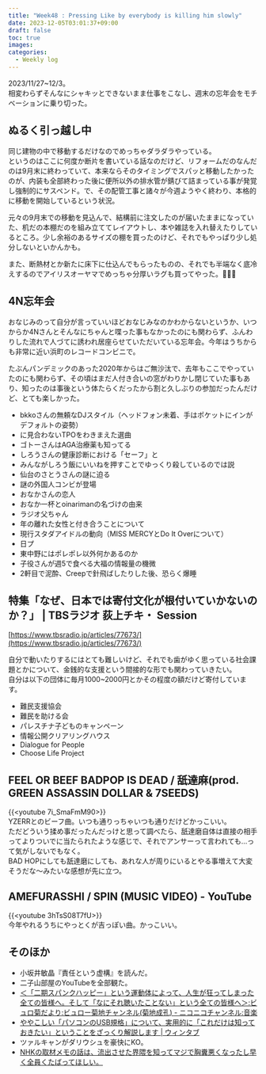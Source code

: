 ```yaml
---
title: "Week48 : Pressing Like by everybody is killing him slowly"
date: 2023-12-05T03:01:37+09:00
draft: false
toc: true
images:
categories:
  - Weekly log
---
```

2023/11/27~12/3。  
相変わらずそんなにシャキッとできないまま仕事をこなし、週末の忘年会をモチベーションに乗り切った。

<!--more-->

## ぬるく引っ越し中

同じ建物の中で移動するだけなのでめっちゃダラダラやっている。  
というのはここに何度か断片を書いている話なのだけど、リフォームだのなんだのは9月末に終わっていて、本来ならそのタイミングでスパッと移動したかったのが、内装も全部終わった後に便所以外の排水管が錆びて詰まっている事が発覚し強制的にサスペンド。で、その配管工事と諸々が今週ようやく終わり、本格的に移動を開始しているという状況。

元々の9月末での移動を見込んで、結構前に注文したのが届いたままになっていた、机だの本棚だのを組み立ててレイアウトし、本や雑誌を入れ替えたりしているところ。少し余裕のあるサイズの棚を買ったのけど、それでもやっぱり少し処分しないといかんかも。

また、断熱材とか新たに床下に仕込んでもらったものの、それでも半端なく底冷えするのでアイリスオーヤマでめっちゃ分厚いラグも買ってやった。💸💸💸

## 4N忘年会

おなじみのって自分が言っていいほどおなじみなのかわからないというか、いつからか4Nさんとそんなにちゃんと喋った事もなかったのにも関わらず、ふんわりした流れで人づてに誘われ居座らせていただいている忘年会。今年はうちからも非常に近い浜町のレコードコンビニで。

たぶんパンデミックのあった2020年からはご無沙汰で、去年もここでやっていたのにも関わらず、その頃はまだ人付き合いの窓がわりかし閉じていた事もあり、知ったのは事後という体たらくだったから割と久しぶりの参加だったんだけど、とても楽しかった。

- bkkoさんの無頼なDJスタイル（ヘッドフォン未着、手はポケットにインがデフォルトの姿勢）
- に見合わないTPOをわきまえた選曲
- ゴトーさんはAGA治療薬も知ってる
- しろうさんの健康診断における「セーフ」と
- みんながしろう飯にいいねを押すことでゆっくり殺しているのでは説
- 仙台のさとうさんの謎に迫る
- 謎の外国人コンビが登場
- おなかさんの恋人
- おなか一杯とoinarimanの名づけの由来
- ラジオ父ちゃん
- 年の離れた女性と付き合うことについて
- 現行スタダアイドルの動向（MISS MERCYとDo It Overについて）
- 日プ
- 東中野にはポレポレ以外何かあるのか
- 子役さんが週5で食べる大福の情報量の機微
- 2軒目で泥酔、Creepで針飛ばしたりした後、恐らく爆睡

## 特集「なぜ、日本では寄付文化が根付いていかないのか？」 | TBSラジオ 荻上チキ・ Session

[https://www.tbsradio.jp/articles/77673/](https://www.tbsradio.jp/articles/77673/)

自分で動いたりするにはとても難しいけど、それでも歯がゆく思っている社会課題とかについて、金銭的な支援という間接的な形でも関わっていきたい。  
自分は以下の団体に毎月1000~2000円とかその程度の額だけど寄付しています。

- 難民支援協会
- 難民を助ける会
- パレスチナ子どものキャンペーン
- 情報公開クリアリングハウス
- Dialogue for People
- Choose Life Project

## FEEL OR BEEF BADPOP IS DEAD / 舐達麻(prod. GREEN ASSASSIN DOLLAR & 7SEEDS)

{{<youtube 7i_SmaFmM90>}}  
YZERRとのビーフ曲。いつも通りっちゃいつも通りだけどかっこいい。  
ただどういう揉め事だったんだっけと思って調べたら、舐達磨自体は直接の相手ってよりついでに当たられたような感じで、それでアンサーって言われても…って気がしないでもなく。  
BAD HOPにしても舐達磨にしても、あれな人が周りにいるとやる事増えて大変そうだな～みたいな感想が先に立つ。

## AMEFURASSHI / SPIN (MUSIC VIDEO) - YouTube

{{<youtube 3hTsS08T7fU>}}  
今年やれるうちにやっとくが吉っぽい曲。かっこいい。

## そのほか

- 小坂井敏晶『責任という虚構』を読んだ。
- 二子山部屋のYouTubeを全部観た。
- [＜「二期スパンクハッピー」という運動体によって、人生が狂ってしまった全ての皆様へ。そして「なにそれ聴いたことない」という全ての皆様へ＞:ビュロ菊だより:ビュロー菊地チャンネル(菊地成孔) - ニコニコチャンネル:音楽](https://ch.nicovideo.jp/bureaukikuchi/blomaga/ar2175625)
- [ややこしい「パソコンのUSB規格」について、実用的に「これだけは知っておきたい」ということをざっくり解説します | ウィンタブ](https://win-tab.net/misc/usb_standard_2311292/)
- ツァルキャンがダリウシュを豪快にKO。
- [NHKの取材メモの話は、流出させた界隈を知ってマジで胸糞悪くなったし早く全員くたばってほしい。](https://www.dailyshincho.jp/article/2023/12021210/?all=1)
